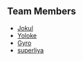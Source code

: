 ## Team Members

- [Jokul](https://github.com/GershonWang)
- [Yoloke](https://github.com/yoloke)
- [Gyro](https://github.com/bgsdmyck12)
- [superliya](https://github.com/superliya)